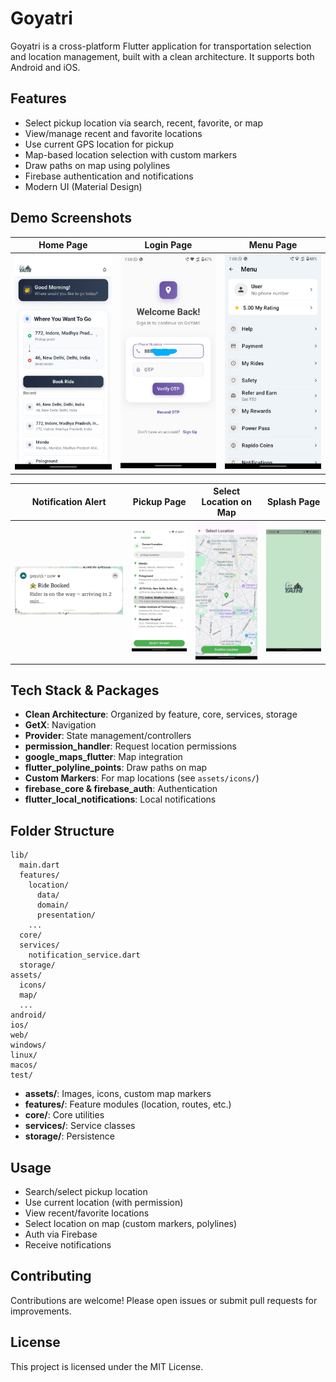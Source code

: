 # Goyatri

Goyatri is a cross-platform Flutter application for transportation selection and location management, built with a clean architecture. It supports both Android and iOS.

## Features

- Select pickup location via search, recent, favorite, or map
- View/manage recent and favorite locations
- Use current GPS location for pickup
- Map-based location selection with custom markers
- Draw paths on map using polylines
- Firebase authentication and notifications
- Modern UI (Material Design)

## Demo Screenshots

| Home Page                          | Login Page                           | Menu Page                          |
| ---------------------------------- | ------------------------------------ | ---------------------------------- |
| ![Home](demo-images/home_page.jpg) | ![Login](demo-images/login_page.jpg) | ![Menu](demo-images/menu_page.jpg) |

| Notification Alert                                  | Pickup Page                            | Select Location on Map                                     | Splash Page                            |
| --------------------------------------------------- | -------------------------------------- | ---------------------------------------------------------- | -------------------------------------- |
| ![Notification](demo-images/notification_alert.jpg) | ![Pickup](demo-images/pickup_page.jpg) | ![Select Location](demo-images/select_location_on_map.jpg) | ![Splash](demo-images/splash_page.jpg) |

## Tech Stack & Packages

- **Clean Architecture**: Organized by feature, core, services, storage
- **GetX**: Navigation
- **Provider**: State management/controllers
- **permission_handler**: Request location permissions
- **google_maps_flutter**: Map integration
- **flutter_polyline_points**: Draw paths on map
- **Custom Markers**: For map locations (see `assets/icons/`)
- **firebase_core & firebase_auth**: Authentication
- **flutter_local_notifications**: Local notifications

## Folder Structure

```
lib/
  main.dart
  features/
    location/
      data/
      domain/
      presentation/
    ...
  core/
  services/
    notification_service.dart  
  storage/
assets/
  icons/
  map/
  ...
android/
ios/
web/
windows/
linux/
macos/
test/
```

- **assets/**: Images, icons, custom map markers
- **features/**: Feature modules (location, routes, etc.)
- **core/**: Core utilities
- **services/**: Service classes
- **storage/**: Persistence

## Usage

- Search/select pickup location
- Use current location (with permission)
- View recent/favorite locations
- Select location on map (custom markers, polylines)
- Auth via Firebase
- Receive notifications

## Contributing

Contributions are welcome! Please open issues or submit pull requests for improvements.

## License

This project is licensed under the MIT License.

